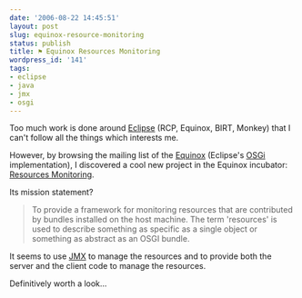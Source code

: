 ```yaml
---
date: '2006-08-22 14:45:51'
layout: post
slug: equinox-resource-monitoring
status: publish
title: ⚑ Equinox Resources Monitoring
wordpress_id: '141'
tags:
- eclipse
- java
- jmx
- osgi
---
```


Too much work is done around [Eclipse](http://eclipse.org) (RCP, Equinox, BIRT, Monkey) that I can't follow all the things which interests me.

However, by browsing the mailing list of the [Equinox](http://www.eclipse.org/equinox/) (Eclipse's [OSGi](http://www.osgi.org/) implementation), I discovered a cool new project in the Equinox incubator: [Resources Monitoring](http://www.eclipse.org/equinox/incubator/monitoring/index.php).

Its mission statement?

> To provide a framework for monitoring resources that are contributed by bundles installed on the host machine. The term 'resources' is used to
> describe something as specific as a single object or something as abstract as an OSGI bundle.

It seems to use [JMX](http://java.sun.com/products/JavaManagement/) to manage the resources and to provide both the server and the client code to manage the resources.

Definitively worth a look...
